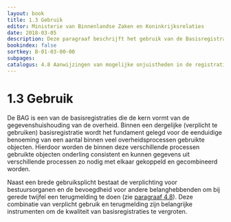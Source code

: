 ```yaml
---
layout: book
title: 1.3 Gebruik
editor: Ministerie van Binnenlandse Zaken en Koninkrijksrelaties
date: 2018-03-05
description: Deze paragraaf beschrijft het gebruik van de Basisregistratie Adressen en Gebouwen.
bookindex: false
sortkey: B-01-03-00-00
subpages:
catalogus: 4.8 Aanwijzingen van mogelijke onjuistheden in de registratie
---
```


# 1.3 Gebruik

De BAG is een van de basisregistraties die de kern vormt van de gegevenshuishouding van de overheid. Binnen een dergelijke (verplicht te gebruiken) basisregistratie wordt het fundament gelegd voor de eenduidige benoeming van een aantal binnen veel overheidsprocessen gebruikte objecten. Hierdoor worden de binnen deze verschillende processen gebruikte objecten onderling consistent en kunnen gegevens uit verschillende processen zo nodig met elkaar gekoppeld en gecombineerd worden.

Naast een brede gebruiksplicht bestaat de verplichting voor bestuursorganen en de bevoegdheid voor andere belanghebbenden om bij gerede twijfel een terugmelding te doen (zie [paragraaf 4.8](#48-aanwijzingen-van-mogelijke-onjuistheden-in-de-registratie)). Deze combinatie van verplicht gebruik en terugmelding zijn belangrijke instrumenten om de kwaliteit van basisregistraties te vergroten.
